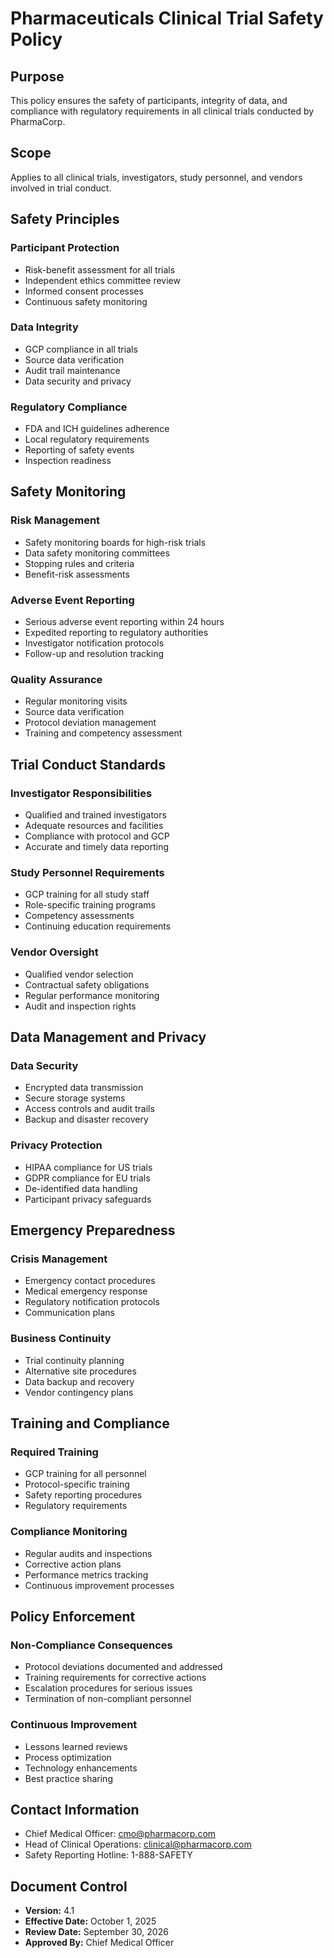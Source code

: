 # Pharmaceuticals Clinical Trial Safety Policy

## Purpose
This policy ensures the safety of participants, integrity of data, and compliance with regulatory requirements in all clinical trials conducted by PharmaCorp.

## Scope
Applies to all clinical trials, investigators, study personnel, and vendors involved in trial conduct.

## Safety Principles

### Participant Protection
- Risk-benefit assessment for all trials
- Independent ethics committee review
- Informed consent processes
- Continuous safety monitoring

### Data Integrity
- GCP compliance in all trials
- Source data verification
- Audit trail maintenance
- Data security and privacy

### Regulatory Compliance
- FDA and ICH guidelines adherence
- Local regulatory requirements
- Reporting of safety events
- Inspection readiness

## Safety Monitoring

### Risk Management
- Safety monitoring boards for high-risk trials
- Data safety monitoring committees
- Stopping rules and criteria
- Benefit-risk assessments

### Adverse Event Reporting
- Serious adverse event reporting within 24 hours
- Expedited reporting to regulatory authorities
- Investigator notification protocols
- Follow-up and resolution tracking

### Quality Assurance
- Regular monitoring visits
- Source data verification
- Protocol deviation management
- Training and competency assessment

## Trial Conduct Standards

### Investigator Responsibilities
- Qualified and trained investigators
- Adequate resources and facilities
- Compliance with protocol and GCP
- Accurate and timely data reporting

### Study Personnel Requirements
- GCP training for all study staff
- Role-specific training programs
- Competency assessments
- Continuing education requirements

### Vendor Oversight
- Qualified vendor selection
- Contractual safety obligations
- Regular performance monitoring
- Audit and inspection rights

## Data Management and Privacy

### Data Security
- Encrypted data transmission
- Secure storage systems
- Access controls and audit trails
- Backup and disaster recovery

### Privacy Protection
- HIPAA compliance for US trials
- GDPR compliance for EU trials
- De-identified data handling
- Participant privacy safeguards

## Emergency Preparedness

### Crisis Management
- Emergency contact procedures
- Medical emergency response
- Regulatory notification protocols
- Communication plans

### Business Continuity
- Trial continuity planning
- Alternative site procedures
- Data backup and recovery
- Vendor contingency plans

## Training and Compliance

### Required Training
- GCP training for all personnel
- Protocol-specific training
- Safety reporting procedures
- Regulatory requirements

### Compliance Monitoring
- Regular audits and inspections
- Corrective action plans
- Performance metrics tracking
- Continuous improvement processes

## Policy Enforcement

### Non-Compliance Consequences
- Protocol deviations documented and addressed
- Training requirements for corrective actions
- Escalation procedures for serious issues
- Termination of non-compliant personnel

### Continuous Improvement
- Lessons learned reviews
- Process optimization
- Technology enhancements
- Best practice sharing

## Contact Information
- Chief Medical Officer: cmo@pharmacorp.com
- Head of Clinical Operations: clinical@pharmacorp.com
- Safety Reporting Hotline: 1-888-SAFETY

## Document Control
- **Version:** 4.1
- **Effective Date:** October 1, 2025
- **Review Date:** September 30, 2026
- **Approved By:** Chief Medical Officer